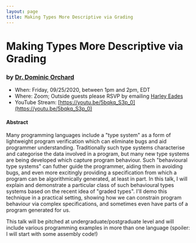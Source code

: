 ```yaml
---
layout: page
title: Making Types More Descriptive via Grading
---
```


 Making Types More Descriptive via Grading
======
### by [Dr. Dominic Orchard](https://www.cs.kent.ac.uk/people/staff/dao7/)

- When: Friday, 09/25/2020, between 1pm and 2pm, EDT
- Where: Zoom; Outside guests please RSVP by emailing <a href="mailto:harley.eades@gmail.com">Harley Eades</a>
- YouTube Stream: [https://youtu.be/5bqkq_S3p_0](https://youtu.be/5bqkq_S3p_0)

#### Abstract

Many programming languages include a "type system" as a form of
lightweight program verification which can eliminate bugs and aid
programmer understanding. Traditionally such type systems characterise
and categorise the data involved in a program, but many new type
systems are being developed which capture program behaviour. Such
"behavioural type systems" can futher guide the programmer, aiding
them in avoiding bugs, and even more excitingly providing a
specification from which a program can be algorithmically generated,
at least in part. In this talk, I will explain and demonstrate a
particular class of such behavioural types systems based on the recent
idea of "graded types".  I'll demo this technique in a practical
setting, showing how we can constrain program behaviour via complex
specifications, and sometimes even have parts of a program generated
for us.

This talk will be pitched at undergraduate/postgraduate level and will
include various programming examples in more than one language
(spoiler: I will start with some assembly code!)





